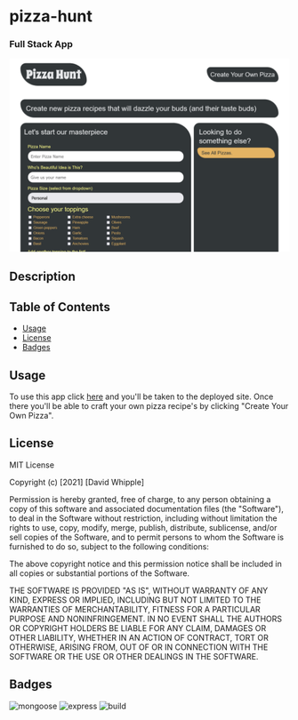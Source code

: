 # pizza-hunt
### Full Stack App
![app screenshot](./assets/images/app-screenshot.png)

## Description
## Table of Contents

- [Usage](#usage)
- [License](#license)
- [Badges](#badges)

## Usage

To use this app click [here](https://enigmatic-chamber-92273.herokuapp.com/) and you'll be taken to the deployed site. Once there you'll be able to craft your own pizza recipe's by clicking "Create Your Own Pizza".

## License

MIT License

Copyright (c) [2021] [David Whipple]

Permission is hereby granted, free of charge, to any person obtaining a copy of this software and associated documentation files (the "Software"), to deal in the Software without restriction, including without limitation the rights to use, copy, modify, merge, publish, distribute, sublicense, and/or sell copies of the Software, and to permit persons to whom the Software is furnished to do so, subject to the following conditions:

The above copyright notice and this permission notice shall be included in all copies or substantial portions of the Software.

THE SOFTWARE IS PROVIDED "AS IS", WITHOUT WARRANTY OF ANY KIND, EXPRESS OR IMPLIED, INCLUDING BUT NOT LIMITED TO THE WARRANTIES OF MERCHANTABILITY, FITNESS FOR A PARTICULAR PURPOSE AND NONINFRINGEMENT. IN NO EVENT SHALL THE AUTHORS OR COPYRIGHT HOLDERS BE LIABLE FOR ANY CLAIM, DAMAGES OR OTHER LIABILITY, WHETHER IN AN ACTION OF CONTRACT, TORT OR OTHERWISE, ARISING FROM, OUT OF OR IN CONNECTION WITH THE SOFTWARE OR THE USE OR OTHER DEALINGS IN THE SOFTWARE.

## Badges
![mongoose](https://img.shields.io/badge/mongoose-6.0.11-lightgrey)
![express](https://img.shields.io/badge/express-4.17.1-lightgrey)
![build](https://img.shields.io/badge/build-stable-lightgrey)
